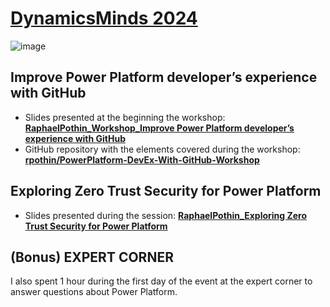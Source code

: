 # [DynamicsMinds 2024](https://www.dynamicsminds.com/)

![image](https://github.com/rpothin/Presentations/assets/23240245/b23ae7b8-e1e9-4d32-8ab9-116ff43549cd)

## Improve Power Platform developer’s experience with GitHub

- Slides presented at the beginning the workshop: [**RaphaelPothin_Workshop_Improve Power Platform developer’s experience with GitHub**](./RaphaelPothin_Workshop_Improve%20Power%20Platform%20developer’s%20experience%20with%20GitHub.pdf)
- GitHub repository with the elements covered during the workshop: [**rpothin/PowerPlatform-DevEx-With-GitHub-Workshop**](https://github.com/rpothin/PowerPlatform-DevEx-With-GitHub-Workshop)

## Exploring Zero Trust Security for Power Platform

- Slides presented during the session: [**RaphaelPothin_Exploring Zero Trust Security for Power Platform**](./RaphaelPothin_Exploring%20Zero%20Trust%20Security%20for%20Power%20Platform.pdf)

## (Bonus) EXPERT CORNER

I also spent 1 hour during the first day of the event at the expert corner to answer questions about Power Platform.
